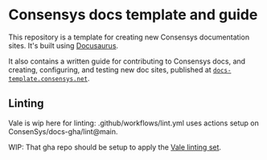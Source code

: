 # Consensys docs template and guide

This repository is a template for creating new Consensys documentation sites.
It's built using [Docusaurus](https://docusaurus.io/).

It also contains a written guide for contributing to Consensys docs, and creating, configuring, and
testing new doc sites, published at
[`docs-template.consensys.net`](https://docs-template.consensys.net/).


## Linting

Vale is wip here for linting: .github/workflows/lint.yml uses actions setup on ConsenSys/docs-gha/lint@main. 

WIP: That gha repo should be setup to apply the [Vale linting set](https://github.com/Consensys/docs-gha/tree/main/spelling).


